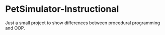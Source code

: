 # PetSimulator-Instructional
Just a small project to show differences between procedural programming and OOP.
